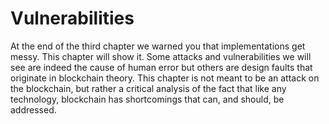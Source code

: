 # Vulnerabilities
At the end of the third chapter we warned you that implementations
get messy. This chapter will show it. Some 
attacks and vulnerabilities we will see are indeed the cause of human 
error but others are design faults that originate in blockchain theory.
This chapter is not meant to be an attack on the blockchain, but rather
a critical analysis of the fact that like any technology, blockchain has
shortcomings that can, and should, be addressed.